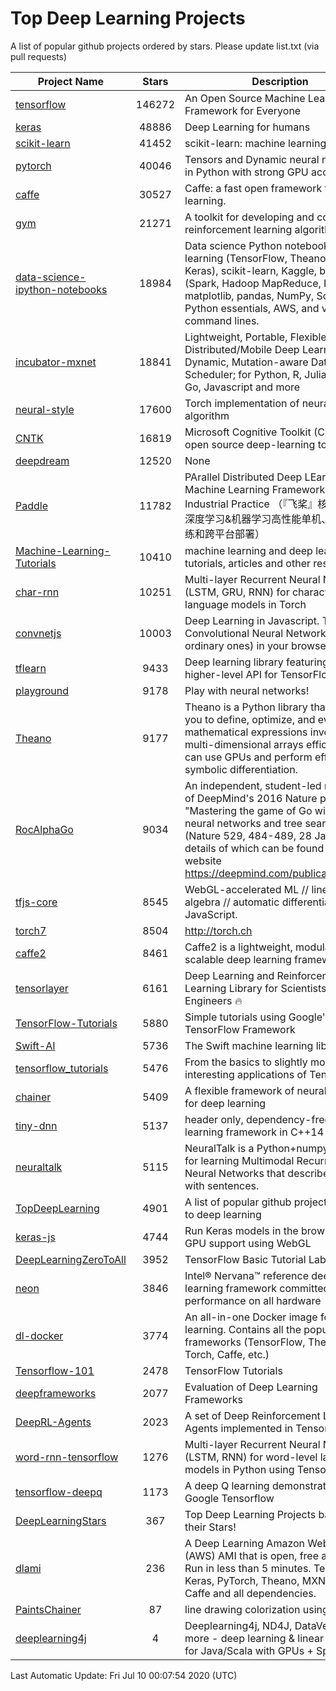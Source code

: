 # Top Deep Learning Projects
A list of popular github projects ordered by stars.
Please update list.txt (via pull requests)

|Project Name| Stars | Description |
| ---------- |:-----:| ----------- |
| [tensorflow](https://github.com/tensorflow/tensorflow) | 146272 | An Open Source Machine Learning Framework for Everyone |
| [keras](https://github.com/keras-team/keras) | 48886 | Deep Learning for humans |
| [scikit-learn](https://github.com/scikit-learn/scikit-learn) | 41452 | scikit-learn: machine learning in Python |
| [pytorch](https://github.com/pytorch/pytorch) | 40046 | Tensors and Dynamic neural networks in Python with strong GPU acceleration |
| [caffe](https://github.com/BVLC/caffe) | 30527 | Caffe: a fast open framework for deep learning. |
| [gym](https://github.com/openai/gym) | 21271 | A toolkit for developing and comparing reinforcement learning algorithms. |
| [data-science-ipython-notebooks](https://github.com/donnemartin/data-science-ipython-notebooks) | 18984 | Data science Python notebooks: Deep learning (TensorFlow, Theano, Caffe, Keras), scikit-learn, Kaggle, big data (Spark, Hadoop MapReduce, HDFS), matplotlib, pandas, NumPy, SciPy, Python essentials, AWS, and various command lines. |
| [incubator-mxnet](https://github.com/apache/incubator-mxnet) | 18841 | Lightweight, Portable, Flexible Distributed/Mobile Deep Learning with Dynamic, Mutation-aware Dataflow Dep Scheduler; for Python, R, Julia, Scala, Go, Javascript and more |
| [neural-style](https://github.com/jcjohnson/neural-style) | 17600 | Torch implementation of neural style algorithm |
| [CNTK](https://github.com/microsoft/CNTK) | 16819 | Microsoft Cognitive Toolkit (CNTK), an open source deep-learning toolkit |
| [deepdream](https://github.com/google/deepdream) | 12520 | None |
| [Paddle](https://github.com/PaddlePaddle/Paddle) | 11782 | PArallel Distributed Deep LEarning: Machine Learning Framework from Industrial Practice （『飞桨』核心框架，深度学习&机器学习高性能单机、分布式训练和跨平台部署） |
| [Machine-Learning-Tutorials](https://github.com/ujjwalkarn/Machine-Learning-Tutorials) | 10410 | machine learning and deep learning tutorials, articles and other resources  |
| [char-rnn](https://github.com/karpathy/char-rnn) | 10251 | Multi-layer Recurrent Neural Networks (LSTM, GRU, RNN) for character-level language models in Torch |
| [convnetjs](https://github.com/karpathy/convnetjs) | 10003 | Deep Learning in Javascript. Train Convolutional Neural Networks (or ordinary ones) in your browser. |
| [tflearn](https://github.com/tflearn/tflearn) | 9433 | Deep learning library featuring a higher-level API for TensorFlow. |
| [playground](https://github.com/tensorflow/playground) | 9178 | Play with neural networks! |
| [Theano](https://github.com/Theano/Theano) | 9177 | Theano is a Python library that allows you to define, optimize, and evaluate mathematical expressions involving multi-dimensional arrays efficiently. It can use GPUs and perform efficient symbolic differentiation. |
| [RocAlphaGo](https://github.com/Rochester-NRT/RocAlphaGo) | 9034 | An independent, student-led replication of DeepMind's 2016 Nature publication, "Mastering the game of Go with deep neural networks and tree search" (Nature 529, 484-489, 28 Jan 2016), details of which can be found on their website https://deepmind.com/publications.html. |
| [tfjs-core](https://github.com/tensorflow/tfjs-core) | 8545 | WebGL-accelerated ML // linear algebra // automatic differentiation for JavaScript. |
| [torch7](https://github.com/torch/torch7) | 8504 | http://torch.ch |
| [caffe2](https://github.com/facebookarchive/caffe2) | 8461 | Caffe2 is a lightweight, modular, and scalable deep learning framework. |
| [tensorlayer](https://github.com/tensorlayer/tensorlayer) | 6161 | Deep Learning and Reinforcement Learning Library for Scientists and Engineers 🔥 |
| [TensorFlow-Tutorials](https://github.com/nlintz/TensorFlow-Tutorials) | 5880 | Simple tutorials using Google's TensorFlow Framework |
| [Swift-AI](https://github.com/Swift-AI/Swift-AI) | 5736 | The Swift machine learning library. |
| [tensorflow_tutorials](https://github.com/pkmital/tensorflow_tutorials) | 5476 | From the basics to slightly more interesting applications of Tensorflow |
| [chainer](https://github.com/chainer/chainer) | 5409 | A flexible framework of neural networks for deep learning |
| [tiny-dnn](https://github.com/tiny-dnn/tiny-dnn) | 5137 | header only, dependency-free deep learning framework in C++14 |
| [neuraltalk](https://github.com/karpathy/neuraltalk) | 5115 | NeuralTalk is a Python+numpy project for learning Multimodal Recurrent Neural Networks that describe images with sentences. |
| [TopDeepLearning](https://github.com/aymericdamien/TopDeepLearning) | 4901 | A list of popular github projects related to deep learning |
| [keras-js](https://github.com/transcranial/keras-js) | 4744 | Run Keras models in the browser, with GPU support using WebGL |
| [DeepLearningZeroToAll](https://github.com/hunkim/DeepLearningZeroToAll) | 3952 | TensorFlow Basic Tutorial Labs |
| [neon](https://github.com/NervanaSystems/neon) | 3846 | Intel® Nervana™ reference deep learning framework committed to best performance on all hardware |
| [dl-docker](https://github.com/floydhub/dl-docker) | 3774 | An all-in-one Docker image for deep learning. Contains all the popular DL frameworks (TensorFlow, Theano, Torch, Caffe, etc.) |
| [Tensorflow-101](https://github.com/sjchoi86/Tensorflow-101) | 2478 | TensorFlow Tutorials |
| [deepframeworks](https://github.com/zer0n/deepframeworks) | 2077 | Evaluation of Deep Learning Frameworks |
| [DeepRL-Agents](https://github.com/awjuliani/DeepRL-Agents) | 2023 | A set of Deep Reinforcement Learning Agents implemented in Tensorflow. |
| [word-rnn-tensorflow](https://github.com/hunkim/word-rnn-tensorflow) | 1276 | Multi-layer Recurrent Neural Networks (LSTM, RNN) for word-level language models in Python using TensorFlow. |
| [tensorflow-deepq](https://github.com/siemanko/tensorflow-deepq) | 1173 | A deep Q learning demonstration using Google Tensorflow |
| [DeepLearningStars](https://github.com/hunkim/DeepLearningStars) | 367 | Top Deep Learning Projects based on their Stars! |
| [dlami](https://github.com/ritchieng/dlami) | 236 | A Deep Learning Amazon Web Service (AWS) AMI that is open, free and works. Run in less than 5 minutes. TensorFlow, Keras, PyTorch, Theano, MXNet, CNTK, Caffe and all dependencies. |
| [PaintsChainer](https://github.com/taizan/PaintsChainer) | 87 | line drawing colorization using chainer |
| [deeplearning4j](https://github.com/deeplearning4j/deeplearning4j) | 4 | Deeplearning4j, ND4J, DataVec and more - deep learning & linear algebra for Java/Scala with GPUs + Spark |

Last Automatic Update: Fri Jul 10 00:07:54 2020 (UTC)

